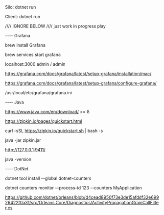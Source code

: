 Silo: dotnet run

Client: dotnet run

//// IGNORE BELOW //// just work in progress play

---- Grafana

brew install Grafana

brew services start grafana

localhost:3000 admin / admin

https://grafana.com/docs/grafana/latest/setup-grafana/installation/mac/

https://grafana.com/docs/grafana/latest/setup-grafana/configure-grafana/

/usr/local/etc/grafana/grafana.ini

---- Java

https://www.java.com/en/download/ >= 8

https://zipkin.io/pages/quickstart.html

curl -sSL https://zipkin.io/quickstart.sh | bash -s

java -jar zipkin.jar

http://127.0.0.1:9411/

java -version

---- DotNet

dotnet tool install --global dotnet-counters

dotnet counters monitor --process-id 123 --counters MyApplication

https://github.com/dotnet/orleans/blob/d4cead8950f73e3de15afddf32e69926422f0a31/src/Orleans.Core/Diagnostics/ActivityPropagationGrainCallFilter.cs